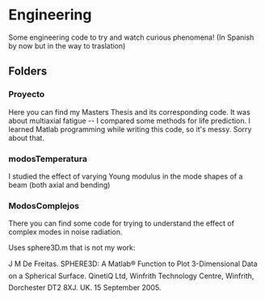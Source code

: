 # Engineering
Some engineering code to try and watch curious phenomena! (In Spanish by now but in the way to traslation)

## Folders 

### Proyecto 
Here you can find my Masters Thesis and its corresponding code. It was about  multiaxial fatigue --  I compared some methods for life prediction. I learned Matlab programming while writing this code, so it's messy. Sorry about that.

### modosTemperatura
I studied the effect of varying Young modulus in the mode shapes of a beam (both axial and bending)

### ModosComplejos
There you can find some code for trying to understand the effect of complex modes in noise radiation. 

Uses sphere3D.m that is not my work:

J M De Freitas. SPHERE3D: A Matlab® Function to Plot 3-Dimensional Data on a Spherical Surface. QinetiQ Ltd, Winfrith Technology Centre, Winfrith,  Dorchester DT2 8XJ. UK. 15 September 2005.
